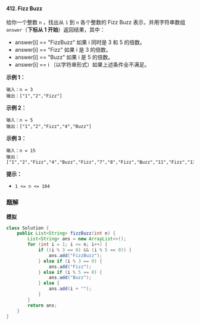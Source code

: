 #### 412. Fizz Buzz

给你一个整数 `n` ，找出从 `1` 到 `n` 各个整数的 Fizz Buzz 表示，并用字符串数组 `answer`（**下标从 1 开始**）返回结果，其中：

* answer[i] == "FizzBuzz" 如果 i 同时是 3 和 5 的倍数。
* answer[i] == "Fizz" 如果 i 是 3 的倍数。
* answer[i] == "Buzz" 如果 i 是 5 的倍数。
* answer[i] == i （以字符串形式）如果上述条件全不满足。

**示例 1：**

```shell
输入：n = 3
输出：["1","2","Fizz"]
```

**示例 2：**

```shell
输入：n = 5
输出：["1","2","Fizz","4","Buzz"]
```

**示例 3：**

```shell
输入：n = 15
输出：["1","2","Fizz","4","Buzz","Fizz","7","8","Fizz","Buzz","11","Fizz","13","14","FizzBuzz"]
```

**提示：**

- `1 <= n <= 104`

### 题解

**模拟**

```java
class Solution {
    public List<String> fizzBuzz(int n) {
        List<String> ans = new ArrayList<>();
        for (int i = 1; i <= n; i++) {
            if ((i % 3 == 0) && (i % 5 == 0)) {
                ans.add("FizzBuzz");
            } else if (i % 3 == 0) {
                ans.add("Fizz");
            } else if (i % 5 == 0) {
                ans.add("Buzz");
            } else {
                ans.add(i + "");
            }
        }
        return ans;
    }
}
```

